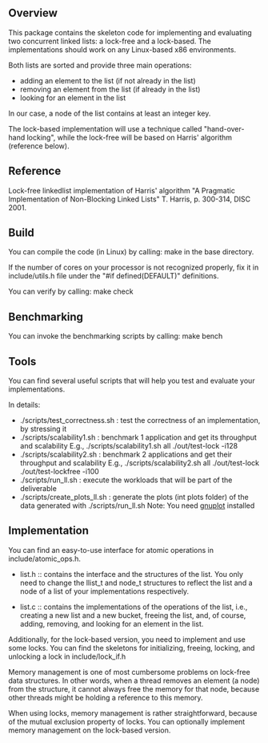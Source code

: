 Overview
--------
This package contains the skeleton code for implementing and evaluating 
two concurrent linked lists: a lock-free and a lock-based. The implementations
should work on any Linux-based x86 environments.

Both lists are sorted and provide three main operations: 
* adding an element to the list (if not already in the list)
* removing an element from the list (if already in the list)
* looking for an element in the list

In our case, a node of the list contains at least an integer key.

The lock-based implementation will use a technique called "hand-over-hand locking", while
the lock-free will be based on Harris' algorithm (reference below).


Reference
---------
Lock-free linkedlist implementation of Harris' algorithm
"A Pragmatic Implementation of Non-Blocking Linked Lists" 
T. Harris, p. 300-314, DISC 2001.


Build
-----
You can compile the code (in Linux) by calling:
    make
in the base directory.

If the number of cores on your processor is not recognized properly, fix it in include/utils.h
file under the "#if defined(DEFAULT)" definitions.

You can verify by calling:
    make check

Benchmarking
------------
You can invoke the benchmarking scripts by calling:
    make bench


Tools
-----
You can find several useful scripts that will help you test and evaluate your implementations.

In details:
* ./scripts/test_correctness.sh : test the correctness of an implementation, by stressing it
* ./scripts/scalability1.sh : benchmark 1 application and get its throughput and scalability
  E.g., ./scripts/scalability1.sh all ./out/test-lock -i128
* ./scripts/scalability2.sh : benchmark 2 applications and get their throughput and scalability
  E.g., ./scripts/scalability2.sh all ./out/test-lock ./out/test-lockfree -i100
* ./scripts/run_ll.sh : execute the workloads that will be part of the deliverable
* ./scripts/create_plots_ll.sh : generate the plots (int plots folder) of the data generated with
  ./scripts/run_ll.sh 
  Note: You need [gnuplot](http://gnuplot.info/) installed		  


Implementation
--------------
You can find an easy-to-use interface for atomic operations in include/atomic_ops.h.

* list.h :: contains the interface and the structures of the list. 
You only need to change the llist_t and node_t structures to reflect the list
and a node of a list of your implementations respectively. 

* list.c :: contains the implementations of the operations of the list, i.e.,
creating a new list and a new bucket, freeing the list, and, of course, adding, removing,
and looking for an element in the list.

Additionally, for the lock-based version, you need to implement and use some locks.
You can find the skeletons for initializing, freeing, locking, and unlocking a lock
in include/lock_if.h

Memory management is one of most cumbersome problems on lock-free data structures.
In other words, when a thread removes an element (a node) from the structure, it cannot
always free the memory for that node, because other threads might be holding a reference
to this memory. 

When using locks, memory management is rather straightforward, because of the mutual exclusion
property of locks. You can optionally implement memory management on the lock-based version.
